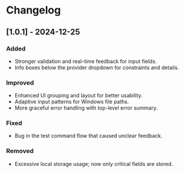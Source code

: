 # Changelog

## [1.0.1] - 2024-12-25
### Added
- Stronger validation and real-time feedback for input fields.
- Info boxes below the provider dropdown for constraints and details.

### Improved
- Enhanced UI grouping and layout for better usability.
- Adaptive input patterns for Windows file paths.
- More graceful error handling with top-level error summary.

### Fixed
- Bug in the test command flow that caused unclear feedback.

### Removed
- Excessive local storage usage; now only critical fields are stored.
